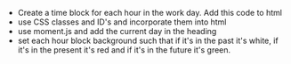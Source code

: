 - Create a time block for each hour in the work day.  Add this code to html
- use CSS classes and ID's and incorporate them into html
- use moment.js and add the current day in the heading
- set each hour block background such that if it's in the past it's white, if it's in the present it's red and if it's in the future it's green.



